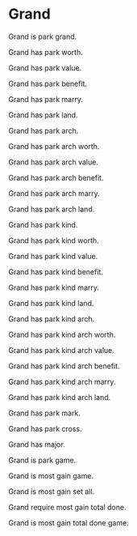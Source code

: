 # Grand

Grand is park grand.

Grand has park worth.

Grand has park value.

Grand has park benefit.

Grand has park marry.

Grand has park land.

Grand has park arch.

Grand has park arch worth.

Grand has park arch value.

Grand has park arch benefit.

Grand has park arch marry.

Grand has park arch land.

Grand has park kind.

Grand has park kind worth.

Grand has park kind value.

Grand has park kind benefit.

Grand has park kind marry.

Grand has park kind land.

Grand has park kind arch.

Grand has park kind arch worth.

Grand has park kind arch value.

Grand has park kind arch benefit.

Grand has park kind arch marry.

Grand has park kind arch land.

Grand has park mark.

Grand has park cross.

Grand has major.

Grand is park game.

Grand is most gain game.

Grand is most gain set all.

Grand require most gain total done.

Grand is most gain total done game.
